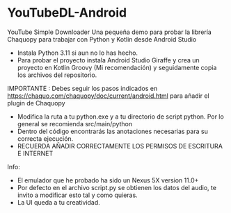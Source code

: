 # YouTubeDL-Android
YouTube Simple Downloader
Una pequeña demo para probar la librería Chaquopy para trabajar con Python y Kotlin desde Android Studio

- Instala Python 3.11 si aun no lo has hecho.
- Para probar el proyecto instala Android Studio Giraffe y crea un proyecto en Kotlin Groovy (Mi recomendación)
y seguidamente copia los archivos del repositorio.

IMPORTANTE :
  Debes seguir los pasos indicados en https://chaquo.com/chaquopy/doc/current/android.html para añadir el plugin de Chaquopy

- Modifica la ruta a tu python.exe y a tu directorio de script python. Por lo general se recomienda src/main/python
- Dentro del código encontrarás las anotaciones necesarias para su correcta ejecución.
- RECUERDA AÑADIR CORRECTAMENTE LOS PERMISOS DE ESCRITURA E INTERNET

Info: 
* El emulador que he probado ha sido un Nexus 5X version 11.0+
* Por defecto en el archivo script.py se obtienen los datos del audio, te invito a modificar esto tal y como quieras.
* La UI queda a tu creatividad.
